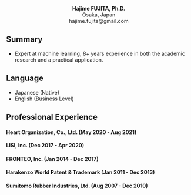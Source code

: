 <p align="center">
    <b>Hajime FUJITA, Ph.D.</b><br>
    Osaka, Japan<br>
    hajime.fujita@gmail.com
</p>

## Summary

- Expert at machine learning, 8+ years experience in both the academic research and a practical application.

## Language

- Japanese (Native)
- English (Business Level)

## Professional Experience

#### Heart Organization, Co., Ltd. (May 2020 - Aug 2021)


#### LISI, Inc. (Dec 2017 - Apr 2020)


#### FRONTEO, Inc. (Jan 2014 - Dec 2017)


#### Harakenzo World Patent & Trademark (Jan 2011 - Dec 2013)


#### Sumitomo Rubber Industries, Ltd. (Aug 2007 - Dec 2010)


